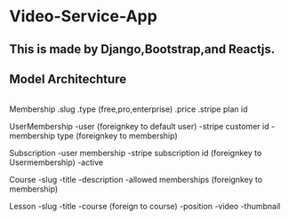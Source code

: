 # Video-Service-App
## This is made by Django,Bootstrap,and Reactjs.
## Model Architechture
######
Membership
      .slug
    .type  (free,pro,enterprise)
    .price
    .stripe plan id

UserMembership
    -user                      (foreignkey to default user)
    -stripe customer id
    -membership type            (foreignkey to membership)

Subscription
    -user membership
    -stripe subscription id (foreignkey to Usermembership)
    -active

Course
    -slug
    -title
    -description
    -allowed memberships   (foreignkey to membership)

Lesson
    -slug
    -title
    -course  (foreign to course)
    -position
    -video
    -thumbnail  
